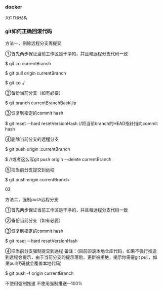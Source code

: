 ### docker
    文件目录结构
### git如何正确回滚代码

方法一，删除远程分支再提交

①首先两步保证当前工作区是干净的，并且和远程分支代码一致

$ git co currentBranch

$ git pull origin currentBranch

$ git co ./

②备份当前分支（如有必要）

$ git branch currentBranchBackUp

③恢复到指定的commit hash

$ git reset --hard resetVersionHash //将当前branch的HEAD指针指向commit hash

④删除当前分支的远程分支

$ git push origin :currentBranch

$ //或者这么写git push origin --delete currentBranch

⑤把当前分支提交到远程

$ git push origin currentBranch

02

方法二，强制push远程分支

①首先两步保证当前工作区是干净的，并且和远程分支代码一致

②备份当前分支（如有必要）

③恢复到指定的commit hash

$ git reset --hard resetVersionHash

④把当前分支强制提交到远程
备注：(目前回滚本地仓库代码，如果不强行推送到远程会提示，由于当前分支的提示落后，更新被拒绝，提示你需要git pull，如果pull代码就会覆盖本地代码)

$ git push -f origin currentBranch


不使用强制推送
不使用强制推送--100%



